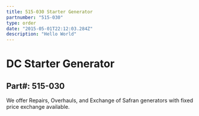 ```yaml
---
title: 515-030 Starter Generator
partnumber: "515-030"
type: order
date: "2015-05-01T22:12:03.284Z"
description: "Hello World"
---
```


# DC Starter Generator
## Part#: 515-030

We offer Repairs, Overhauls, and Exchange of Safran generators with fixed price exchange available.


